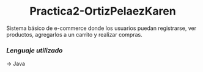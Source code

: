<h1 align="center"> Practica2-OrtizPelaezKaren </h1>

Sistema básico de e-commerce donde los usuarios puedan registrarse, ver productos, agregarlos a un carrito y realizar compras.

<h3><i>Lenguaje utilizado</i></h3>
-> Java
